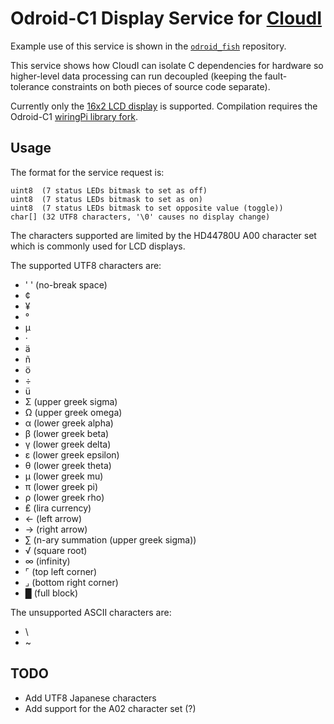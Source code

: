 Odroid-C1 Display Service for [CloudI](https://cloudi.org)
==========================================================

Example use of this service is shown in the [`odroid_fish`](https://github.com/okeuday/odroid_fish#example) repository.

This service shows how CloudI can isolate C dependencies for hardware so
higher-level data processing can run decoupled (keeping the fault-tolerance
constraints on both pieces of source code separate).

Currently only the [16x2 LCD display](https://www.hardkernel.com/shop/16x2-lcd-io-shield/) is supported.
Compilation requires the Odroid-C1 [wiringPi library fork](https://github.com/hardkernel/wiringPi).

Usage
-----

The format for the service request is:

    uint8  (7 status LEDs bitmask to set as off)
    uint8  (7 status LEDs bitmask to set as on)
    uint8  (7 status LEDs bitmask to set opposite value (toggle))
    char[] (32 UTF8 characters, '\0' causes no display change)

The characters supported are limited by the HD44780U A00 character set
which is commonly used for LCD displays.

The supported UTF8 characters are:

* ' ' (no-break space)
* ¢
* ¥
* °
* µ
* ·
* ä
* ñ
* ö
* ÷
* ü
* Σ (upper greek sigma)
* Ω (upper greek omega)
* α (lower greek alpha)
* β (lower greek beta)
* γ (lower greek delta)
* ε (lower greek epsilon)
* θ (lower greek theta)
* μ (lower greek mu)
* π (lower greek pi)
* ρ (lower greek rho)
* ₤ (lira currency)
* ← (left arrow)
* → (right arrow)
* ∑ (n-ary summation (upper greek sigma))
* √ (square root)
* ∞ (infinity)
* ⌜ (top left corner)
* ⌟ (bottom right corner)
* █ (full block)

The unsupported ASCII characters are:

* \
* ~

TODO
----

* Add UTF8 Japanese characters
* Add support for the A02 character set (?)

